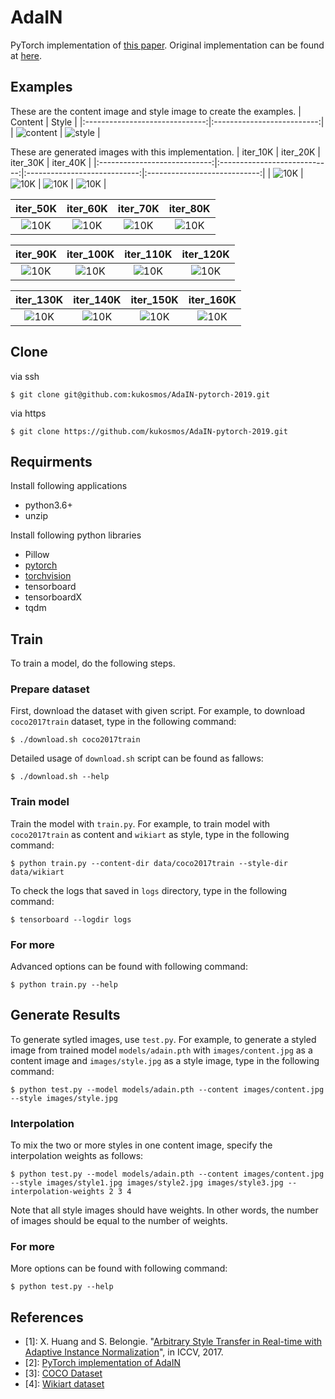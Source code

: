 # AdaIN
PyTorch implementation of [this paper](https://arxiv.org/abs/1703.06868).
Original implementation can be found at [here](https://github.com/xunhuang1995/AdaIN-style).

## Examples
These are the content image and style image to create the examples.
|             Content            |            Style           |
|:------------------------------:|:--------------------------:|
| ![content](images/content.jpg) | ![style](images/style.jpg) |

These are generated images with this implementation.
|           iter_10K           |           iter_20K           |           iter_30K           |           iter_40K           |
|:----------------------------:|:----------------------------:|:----------------------------:|:----------------------------:|
| ![10K](images/iter_10K.jpg)  | ![10K](images/iter_20K.jpg)  | ![10K](images/iter_30K.jpg)  | ![10K](images/iter_40K.jpg)  |

|           iter_50K           |           iter_60K           |           iter_70K           |           iter_80K           |
|:----------------------------:|:----------------------------:|:----------------------------:|:----------------------------:|
| ![10K](images/iter_50K.jpg)  | ![10K](images/iter_60K.jpg)  | ![10K](images/iter_70K.jpg)  | ![10K](images/iter_80K.jpg)  |

|           iter_90K           |           iter_100K          |           iter_110K          |           iter_120K          |
|:----------------------------:|:----------------------------:|:----------------------------:|:----------------------------:|
| ![10K](images/iter_90K.jpg)  | ![10K](images/iter_100K.jpg) | ![10K](images/iter_110K.jpg) | ![10K](images/iter_120K.jpg) |

|           iter_130K          |           iter_140K          |           iter_150K          |           iter_160K          |
|:----------------------------:|:----------------------------:|:----------------------------:|:----------------------------:|
| ![10K](images/iter_130K.jpg) | ![10K](images/iter_140K.jpg) | ![10K](images/iter_150K.jpg) | ![10K](images/iter_160K.jpg) |

## Clone
via ssh
```
$ git clone git@github.com:kukosmos/AdaIN-pytorch-2019.git
```
via https
```
$ git clone https://github.com/kukosmos/AdaIN-pytorch-2019.git
```

## Requirments
Install following applications
* python3.6+
* unzip

Install following python libraries
* Pillow
* [pytorch](https://pytorch.org)
* [torchvision](https://pytorch.org)
* tensorboard
* tensorboardX
* tqdm

## Train
To train a model, do the following steps.

### Prepare dataset
First, download the dataset with given script.
For example, to download ```coco2017train``` dataset, type in the following command:
```
$ ./download.sh coco2017train
```
Detailed usage of ```download.sh``` script can be found as fallows:
```
$ ./download.sh --help
```

### Train model
Train the model with ```train.py```.
For example, to train model with ```coco2017train``` as content and ```wikiart``` as style, type in the following command:
```
$ python train.py --content-dir data/coco2017train --style-dir data/wikiart
```

To check the logs that saved in ```logs``` directory, type in the following command:
```
$ tensorboard --logdir logs
```

### For more
Advanced options can be found with following command:
```
$ python train.py --help
```

## Generate Results
To generate sytled images, use ```test.py```.
For example, to generate a styled image from trained model ```models/adain.pth``` with ```images/content.jpg``` as a content image
and ```images/style.jpg``` as a style image, type in the following command:
```
$ python test.py --model models/adain.pth --content images/content.jpg --style images/style.jpg
```

### Interpolation
To mix the two or more styles in one content image, specify the interpolation weights as follows:
```
$ python test.py --model models/adain.pth --content images/content.jpg --style images/style1.jpg images/style2.jpg images/style3.jpg --interpolation-weights 2 3 4
```
Note that all style images should have weights.
In other words, the number of images should be equal to the number of weights.

### For more
More options can be found with following command:
```
$ python test.py --help
```

## References
* [1]: X. Huang and S. Belongie. "[Arbitrary Style Transfer in Real-time with Adaptive Instance Normalization](https://arxiv.org/abs/1703.06868)", in ICCV, 2017.
* [2]: [PyTorch implementation of AdaIN](https://github.com/naoto0804/pytorch-AdaIN)
* [3]: [COCO Dataset](http://cocodataset.org/#download)
* [4]: [Wikiart dataset](https://github.com/cs-chan/ArtGAN/tree/master/WikiArt%20Dataset)
